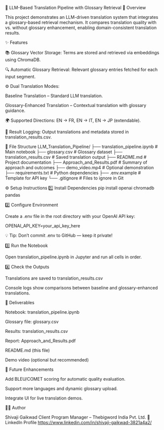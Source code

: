 🧠 LLM-Based Translation Pipeline with Glossary Retrieval
📘 Overview

This project demonstrates an LLM-driven translation system that integrates a glossary-based retrieval mechanism.
It compares translation quality with vs. without glossary enhancement, enabling domain-consistent translation results.

✨ Features

📚 Glossary Vector Storage: Terms are stored and retrieved via embeddings using ChromaDB.

🔍 Automatic Glossary Retrieval: Relevant glossary entries fetched for each input segment.

⚙️ Dual Translation Modes:

Baseline Translation – Standard LLM translation.

Glossary-Enhanced Translation – Contextual translation with glossary guidance.

🌍 Supported Directions: EN → FR, EN → IT, EN → JP (extendable).

💾 Result Logging: Output translations and metadata stored in translation_results.csv.

📂 File Structure
LLM_Translation_Pipeline/
├── translation_pipeline.ipynb      # Main notebook
├── glossary.csv                    # Glossary dataset
├── translation_results.csv          # Saved translation output
├── README.md                       # Project documentation
├── Approach_and_Results.pdf         # Summary of approach and outcomes
├── demo_video.mp4                   # Optional demonstration
├── requirements.txt                 # Python dependencies
├── .env.example                     # Template for API key
└── .gitignore                       # Files to ignore in Git

⚙️ Setup Instructions
1️⃣ Install Dependencies
pip install openai chromadb pandas

2️⃣ Configure Environment

Create a .env file in the root directory with your OpenAI API key:

OPENAI_API_KEY=your_api_key_here


💡 Tip: Don’t commit .env to GitHub — keep it private!

3️⃣ Run the Notebook

Open translation_pipeline.ipynb in Jupyter and run all cells in order.

4️⃣ Check the Outputs

Translations are saved to translation_results.csv

Console logs show comparisons between baseline and glossary-enhanced translations.

🧾 Deliverables

Notebook: translation_pipeline.ipynb

Glossary file: glossary.csv

Results: translation_results.csv

Report: Approach_and_Results.pdf

README.md (this file)

Demo video (optional but recommended)

🧠 Future Enhancements

Add BLEU/COMET scoring for automatic quality evaluation.

Support more languages and dynamic glossary upload.

Integrate UI for live translation demos.

👨‍💻 Author

Shivaji Gaikwad
Client Program Manager – Thebigword India Pvt. Ltd.
🔗 LinkedIn Profile   https://www.linkedin.com/in/shivaji-gaikwad-3821a4a2/